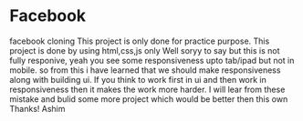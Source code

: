 # Facebook
facebook cloning
This project is only done for practice purpose.
This project is done by using html,css,js only 
Well soryy to say but this is not fully responive, yeah you see some responsiveness upto tab/ipad but not in mobile.
so from this i have learned that we should make responsiveness along with building ui. If you think to work first in ui and then work in responsiveness then it makes the work more harder. I will lear from these mistake and bulid some more project which would be better then this own 
Thanks! Ashim
